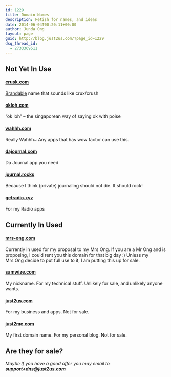 ```yaml
---
id: 1229
title: Domain Names
description: Fetish for names, and ideas
date: 2014-06-04T00:20:11+00:00
author: Junda Ong
layout: page
guid: http://blog.just2us.com/?page_id=1229
dsq_thread_id:
  - 2733369511
---
```


## Not Yet In Use

#### [crusk.com](https://crusk.com)

[Brandable](http://www.brandbucket.com/crusk/) name that sounds like crux/crush

#### [okloh.com](https://okloh.com)

&#8220;ok loh&#8221; &#8211; the singaporean way of saying ok with poise

#### [wahhh.com](https://wahhh.com)

Really Wahhh~ Any apps that has wow factor can use this.

#### [dajournal.com](https://dajournal.com)

Da Journal app you need

#### [journal.rocks](https://journal.rocks)

Because I think (private) journaling should not die. It should rock!

#### [getradio.xyz](https://getradio.xyz)

For my Radio apps

## Currently In Used

#### [mrs-ong.com](https://mrs-ong.com)

Currently in used for my proposal to my Mrs Ong. If you are a Mr Ong and is proposing, I could rent you this domain for that big day :) Unless my Mrs Ong decide to put full use to it, I am putting this up for sale.

#### [samwize.com](https://samwize.com)

My nickname. For my technical stuff. Unlikely for sale, and unlikely anyone wants.

#### [just2us.com](https://just2us.com)

For my business and apps. Not for sale.

#### [just2me.com](https://just2me.com)

My first domain name. For my personal blog. Not for sale.

## Are they for sale?

_Maybe_
_If you have a good offer_
_you may email to **support+dns@just2us.com**_
